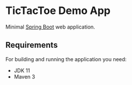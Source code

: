 # TicTacToe Demo App

Minimal [Spring Boot](http://projects.spring.io/spring-boot/) web application.

## Requirements

For building and running the application you need:

- JDK 11
- Maven 3

